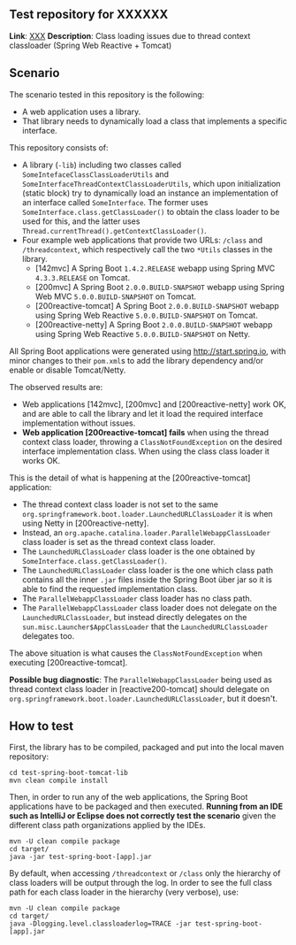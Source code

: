 Test repository for XXXXXX
--------------------------

  **Link**: [XXX](...)
  **Description**: Class loading issues due to thread context classloader (Spring Web Reactive + Tomcat)

## Scenario

 The scenario tested in this repository is the following:

   * A web application uses a library.
   * That library needs to dynamically load a class that implements a specific interface.

 This repository consists of:

   * A library (`-lib`) including two classes called `SomeIntefaceClassClassLoaderUtils` and
     `SomeInterfaceThreadContextClassLoaderUtils`, which upon initialization (static block) try to
     dynamically load an instance an implementation of an interface called `SomeInterface`. The former
     uses `SomeInterface.class.getClassLoader()` to obtain the class loader to be used for this, and
     the latter uses `Thread.currentThread().getContextClassLoader()`.
   * Four example web applications that provide two URLs: `/class` and `/threadcontext`, which respectively
     call the two `*Utils` classes in the library.
       * [142mvc] A Spring Boot `1.4.2.RELEASE` webapp using Spring MVC `4.3.3.RELEASE` on Tomcat.
       * [200mvc] A Spring Boot `2.0.0.BUILD-SNAPSHOT` webapp using Spring Web MVC `5.0.0.BUILD-SNAPSHOT` on Tomcat.
       * [200reactive-tomcat] A Spring Boot `2.0.0.BUILD-SNAPSHOT` webapp using Spring Web Reactive `5.0.0.BUILD-SNAPSHOT` on Tomcat.
       * [200reactive-netty] A Spring Boot `2.0.0.BUILD-SNAPSHOT` webapp using Spring Web Reactive `5.0.0.BUILD-SNAPSHOT` on Netty.

 All Spring Boot applications were generated using http://start.spring.io, with minor changes to
 their `pom.xml`s to add the library dependency and/or enable or disable Tomcat/Netty.

 The observed results are:

   * Web applications [142mvc], [200mvc] and [200reactive-netty] work OK, and are able to call the library and
     let it load the required interface implementation without issues.
   * **Web application [200reactive-tomcat] fails** when using the thread context class loader, throwing a
     `ClassNotFoundException` on the desired interface implementation class. When using the class class loader it works OK.

 This is the detail of what is happening at the [200reactive-tomcat] application:

   * The thread context class loader is not set to the same
     `org.springframework.boot.loader.LaunchedURLClassLoader` it is when using Netty in [200reactive-netty].
   * Instead, an `org.apache.catalina.loader.ParallelWebappClassLoader` class loader is set as the thread context
     class loader.
   * The `LaunchedURLClassLoader` class loader is the one obtained by `SomeInterface.class.getClassLoader()`.
   * The `LaunchedURLClassLoader` class loader is the one which class path contains all the inner `.jar` files inside
     the Spring Boot über jar so it is able to find the requested implementation class.
   * The `ParallelWebappClassLoader` class loader has no class path.
   * The `ParallelWebappClassLoader` class loader does not delegate on the `LaunchedURLClassLoader`, but instead
     directly delegates on the `sun.misc.Launcher$AppClassLoader` that the `LaunchedURLClassLoader` delegates too.

 The above situation is what causes the `ClassNotFoundException` when executing [200reactive-tomcat].

 **Possible bug diagnostic**: The `ParallelWebappClassLoader` being used as thread context class loader in [reactive200-tomcat]
 should delegate on `org.springframework.boot.loader.LaunchedURLClassLoader`, but it doesn't.

## How to test

 First, the library has to be compiled, packaged and put into the local maven repository:

 ```
 cd test-spring-boot-tomcat-lib
 mvn clean compile install
 ```

 Then, in order to run any of the web applications, the Spring Boot applications have to be packaged and then
 executed. **Running from an IDE such as IntelliJ or Eclipse does not correctly test the scenario** given the
 different class path organizations applied by the IDEs.

 ```
 mvn -U clean compile package
 cd target/
 java -jar test-spring-boot-[app].jar
 ```

 By default, when accessing `/threadcontext` or `/class` only the hierarchy of class loaders will be output through
 the log. In order to see the full class path for each class loader in the hierarchy (very verbose), use:

 ```
 mvn -U clean compile package
 cd target/
 java -Dlogging.level.classloaderlog=TRACE -jar test-spring-boot-[app].jar
 ```

